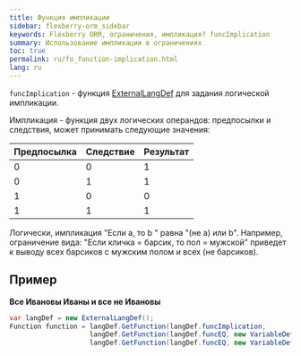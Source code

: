 ```yaml
---
title: Функция импликации
sidebar: flexberry-orm_sidebar
keywords: Flexberry ORM, ограничения, импликация? funcImplication
summary: Использование импликации в ограничениях
toc: true
permalink: ru/fo_function-implication.html
lang: ru
---
```


`funcImplication` - функция [ExternalLangDef](fo_external-lang-def.html) для задания логической импликации.

Импликация - функция двух логических операндов: предпосылки и следствия, может принимать следующие значения:

Предпосылка  | Следствие | Результат
:----------|:----------|:----------
 0 | 0 | 1
 0 | 1 | 1
 1 | 0 | 0
 1 | 1 | 1

Логически, импликация "Если а, то b " равна "(не a) или b".
Например, ограничение вида: "Если кличка = барсик, то пол = мужской" приведет к выводу всех барсиков с мужским полом и всех (не барсиков).


## Пример

**Все Ивановы Иваны и все не Ивановы**

``` csharp
var langDef = new ExternalLangDef();
Function function = langDef.GetFunction(langDef.funcImplication,
                    langDef.GetFunction(langDef.funcEQ, new VariableDef(langDef.StringType, "Фамилия"),"Иванов"),
                    langDef.GetFunction(langDef.funcEQ, new VariableDef(langDef.StringType, "Имя"), "Иван"));
```
